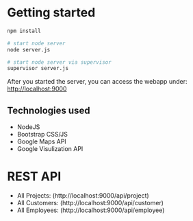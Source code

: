 # Getting started

```bash
npm install

# start node server
node server.js

# start node server via supervisor
supervisor server.js
```

After you started the server, you can access the webapp under: <a href="http://localhost:9000">http://localhost:9000</a>

## Technologies used

* NodeJS
* Bootstrap CSS/JS
* Google Maps API
* Google Visulization API

# REST API

* All Projects: (http://localhost:9000/api/project)
* All Customers: (http://localhost:9000/api/customer)
* All Employees: (http://localhost:9000/api/employee)
